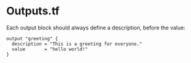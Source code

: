 # Outputs.tf

Each output block should always define a description, before the value:

```hcl
output "greeting" {
  description = "This is a greeting for everyone."
  value       = "hello world!"
}
```
